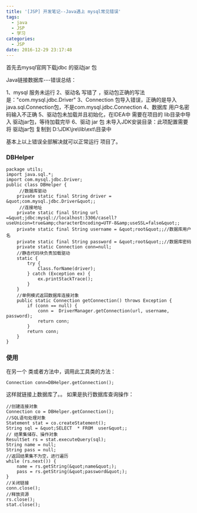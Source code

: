 ```yaml
---
title: '[JSP] 开发笔记--Java遇上 mysql常见错误'
tags:
  - java
  - JSP
  - 学习
categories:
  - JSP
date: 2016-12-29 23:17:48
---
```


首先去mysql官网下载jdbc 的驱动jar 包

Java链接数据库---错误总结：

1、mysql 服务未运行
2、驱动名 写错了 ，驱动包正确的写法是："com.mysql.jdbc.Driver"
3、Connection 包导入错误，正确的是导入 java.sql.Connection包，不是com.mysql.jdbc.Connection
4、数据库 用户名密码输入不正确
5、驱动包未加载并且初始化，在IDEA中 需要在项目的 lib目录中导入 驱动jar包，等待加载完毕
6、驱动 jar 包 未导入JDK安装目录：此项配置需要将 驱动jar包 复制到 D:\JDK\jre\lib\ext\目录中
 

基本上以上错误全部解决就可以正常运行 项目了。


### DBHelper


	package utils;
	import java.sql.*;
	import com.mysql.jdbc.Driver;
	public class DBHelper {
	     //数据库驱动
	    private static final String driver = &quot;com.mysql.jdbc.Driver&quot;;
	     //连接地址
	    private static final String url =&quot;jdbc:mysql://localhost:3306/casell?useUnicon=true&amp;characterEncoding=UTF-8&amp;useSSL=false&quot;;
	    private static final String username = &quot;root&quot;;//数据库用户名
	    private static final String password = &quot;root&quot;;//数据库密码
	    private static Connection conn=null;
	    //静态代码块负责加载驱动
	    static {
	        try {
	            Class.forName(driver);
	        } catch (Exception ex) {
	            ex.printStackTrace();
	        }
	    }
	    //单例模式返回数据库连接对象
	    public static Connection getConnection() throws Exception {
	        if (conn == null) {
	            conn =  DriverManager.getConnection(url, username, password);
	            return conn;
	        }
	        return conn;
	    }
	}
	


### 使用

在另一个 类或者方法中，调用此工具类的方法：

	Connection conn=DBHelper.getConnection();

这样就链接上数据库了。。
如果是执行数据库查询操作：

	
	//创建连接对象
	Connection co = DBHelper.getConnection();
	//SQL语句处理对象
	Statement stat = co.createStatement();
	String sql = &quot;SELECT  * FROM  user&quot;;
	// 结果集储存、操作对象
	ResultSet rs = stat.executeQuery(sql);
	String name = null;
	String pass = null;
	//返回结果集不为空，进行遍历
	while (rs.next()) {
	    name = rs.getString(&quot;name&quot;);
	    pass = rs.getString(&quot;password&quot;);
	}
	//关闭链接
	conn.close();
	//释放资源
	rs.close();
	stat.close();
